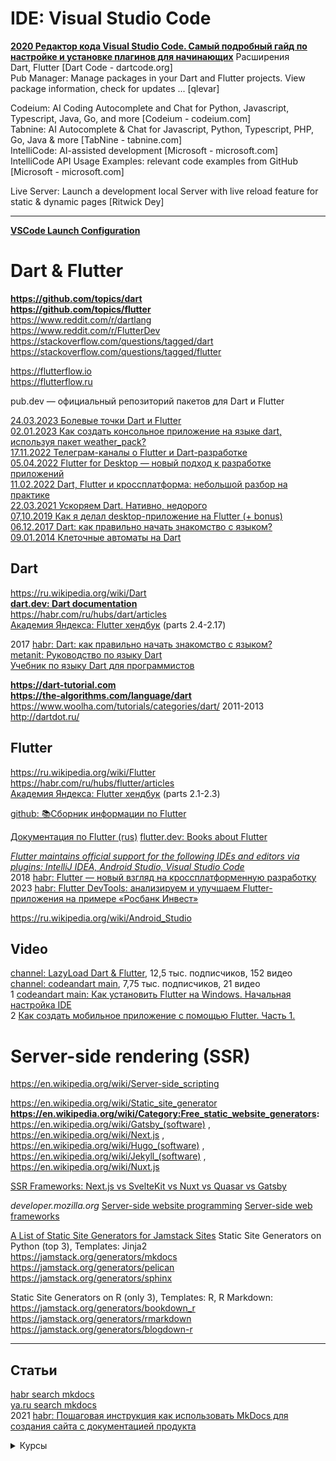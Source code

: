 # IDE:  Visual Studio Code
**[2020 Редактор кода Visual Studio Code. Самый подробный гайд по настройке и установке плагинов для начинающих](https://habr.com/ru/articles/490754)**
Расширения           
Dart, Flutter [Dart Code - dartcode.org]            
Pub Manager: Manage packages in your Dart and Flutter projects. View package information, check for updates ... [qlevar]         

Codeium: AI Coding Autocomplete and Chat for Python, Javascript, Typescript, Java, Go, and more [Codeium - codeium.com]           
Tabnine: AI Autocomplete & Chat for Javascript, Python, Typescript, PHP, Go, Java & more [TabNine - tabnine.com]         
IntelliCode: AI-assisted development [Microsoft - microsoft.com]           
IntelliCode API Usage Examples: relevant code examples from GitHub [Microsoft - microsoft.com]             

Live Server: Launch a development local Server with live reload feature for static & dynamic pages [Ritwick Dey]              
- - -
**[VSCode Launch Configuration](https://dartcode.org/docs/launch-configuration/)**                  



# Dart & Flutter
**https://github.com/topics/dart**           
**https://github.com/topics/flutter**              
https://www.reddit.com/r/dartlang         
https://www.reddit.com/r/FlutterDev          
https://stackoverflow.com/questions/tagged/dart                      
https://stackoverflow.com/questions/tagged/flutter                        

https://flutterflow.io           
https://flutterflow.ru              

pub.dev — официальный репозиторий пакетов для Dart и Flutter 

[24.03.2023 Болевые точки Dart и Flutter](https://habr.com/ru/articles/724538)           
[02.01.2023 Как создать консольное приложение на языке dart, используя пакет weather_pack?](https://habr.com/ru/articles/708854)             
[17.11.2022 Телеграм-каналы о Flutter и Dart-разработке](https://habr.com/ru/articles/700002/)           
[05.04.2022 Flutter for Desktop — новый подход к разработке приложений](https://habr.com/ru/companies/otus/articles/659159)                 
[11.02.2022 Dart, Flutter и кроссплатформа: небольшой разбор на практике](https://habr.com/ru/articles/651065)              
[22.03.2021 Ускоряем Dart. Нативно, недорого](https://habr.com/ru/articles/547946)        
[07,10.2019 Как я делал desktop-приложение на Flutter (+ bonus)](https://habr.com/ru/articles/470251)         
[06.12.2017 Dart: как правильно начать знакомство с языком?](https://habr.com/ru/companies/wrike/articles/343988/)               
[09.01.2014 Клеточные автоматы на Dart](https://habr.com/ru/articles/207830/)                    

##  Dart
https://ru.wikipedia.org/wiki/Dart         
**[dart.dev: Dart documentation](https://dart.dev/guides)**                                    
https://habr.com/ru/hubs/dart/articles         
[Академия Яндекса: Flutter хендбук](https://academy.yandex.ru/handbook/flutter) (parts 2.4-2.17)

2017 [habr: Dart: как правильно начать знакомство с языком?](https://habr.com/ru/companies/wrike/articles/343988/)           
[metanit: Руководство по языку Dart](https://metanit.com/dart/tutorial/)          
[Учебник по языку Dart для программистов](https://questu.ru/articles/190153)     

**https://dart-tutorial.com              
https://the-algorithms.com/language/dart**         
https://www.woolha.com/tutorials/categories/dart/
2011-2013 http://dartdot.ru/


##  Flutter           
https://ru.wikipedia.org/wiki/Flutter        
https://habr.com/ru/hubs/flutter/articles               
[Академия Яндекса: Flutter хендбук](https://academy.yandex.ru/handbook/flutter)  (parts 2.1-2.3)

[github: 📚Сборник информации по Flutter](https://github.com/newbalancem5/flutter_info)

[Документация по Flutter (rus)](https://flutterdocs.ru/)
[flutter.dev: Books about Flutter](https://docs.flutter.dev/resources/books)







*[Flutter maintains official support for the following IDEs and editors via plugins: IntelliJ IDEA, Android Studio, Visual Studio Code](https://en.wikipedia.org/wiki/Flutter_(software))*                
2018 [habr: Flutter — новый взгляд на кроссплатформенную разработку](https://habr.com/ru/companies/google/articles/426701)                                  
2023 [habr: Flutter DevTools: анализируем и улучшаем Flutter-приложения на примере «Росбанк Инвест»](https://habr.com/ru/companies/rosbank/articles/753252/)                    


https://ru.wikipedia.org/wiki/Android_Studio           


## Video
[channel: LazyLoad Dart & Flutter](https://www.youtube.com/@LearnDartFlutter), 12,5 тыс. подписчиков, 152 видео        
[channel: codeandart main](https://www.youtube.com/@codeandartmain), 7,75 тыс. подписчиков, 21 видео                   
1 [codeandart main: Как установить Flutter на Windows. Начальная настройка IDE](https://www.youtube.com/watch?v=Nw39Se5xFQM)            
2 [Как создать мобильное приложение с помощью Flutter. Часть 1.](https://www.youtube.com/watch?v=_gHkBEACG4Q)                 

# Server-side rendering (SSR)

https://en.wikipedia.org/wiki/Server-side_scripting         

https://en.wikipedia.org/wiki/Static_site_generator             
**https://en.wikipedia.org/wiki/Category:Free_static_website_generators:**
https://en.wikipedia.org/wiki/Gatsby_(software) , https://en.wikipedia.org/wiki/Next.js , https://en.wikipedia.org/wiki/Hugo_(software) , https://en.wikipedia.org/wiki/Jekyll_(software) , https://en.wikipedia.org/wiki/Nuxt.js               

[SSR Frameworks: Next.js vs SvelteKit vs Nuxt vs Quasar vs Gatsby](https://simply-how.com/server-side-rendering-web-frameworks)

*developer.mozilla.org*
[Server-side website programming](https://developer.mozilla.org/en-US/docs/Learn/Server-side)
[Server-side web frameworks](https://developer.mozilla.org/en-US/docs/Learn/Server-side/First_steps/Web_frameworks)

[A List of Static Site Generators for Jamstack Sites](https://jamstack.org/generators/)
Static Site Generators on Python (top 3),  Templates: Jinja2             
https://jamstack.org/generators/mkdocs          
https://jamstack.org/generators/pelican           
https://jamstack.org/generators/sphinx                  


Static Site Generators on R (only 3),  Templates: R, R Markdown:        
https://jamstack.org/generators/bookdown_r             
https://jamstack.org/generators/rmarkdown        
https://jamstack.org/generators/blogdown-r            

- - -
## Статьи
[habr search mkdocs](https://habr.com/ru/search/?target_type=posts&order=relevance&q=%5Bmkdocs%5D)                     
[ya.ru search mkdocs](https://ya.ru/search/?text=использование+MkDocs)                
2021 [habr: Пошаговая инструкция как использовать MkDocs для создания сайта с документацией продукта](https://habr.com/ru/companies/rostelecom/articles/570098)              

<details>
   <summary>Курсы</summary>              

[ТОП-20 Курсов по Flutter [2023] +Бесплатные — Обучение с нуля](https://dzen.ru/a/ZL42BzjXHjE4VTPQ)                   
                         
[Практический онлайн-курс от Flutter-команды Surf + Dart ](https://education.surf.ru) - 65000 руб./300 часов = 217 р/ч           

[3 004 результатов по запросу «Flutter»](https://www.udemy.com/courses/search/?src=ukw&q=Flutter) 
[udemy: Изучаем Flutter](https://www.udemy.com/course/learn_flutter) - 5990 / 22.5 часа = 266 р/ч       





  
</details>
